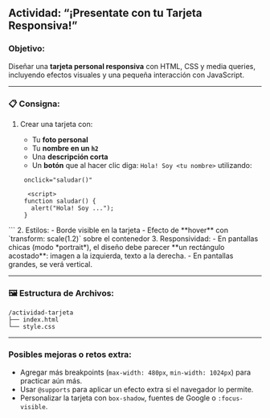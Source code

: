 ## Actividad: “¡Presentate con tu Tarjeta Responsiva!”

### Objetivo:
Diseñar una **tarjeta personal responsiva** con HTML, CSS y media queries, incluyendo efectos visuales y una pequeña interacción con JavaScript.

---

### 📋 Consigna:

1. Crear una tarjeta con:
   - Tu **foto personal**
   - Tu **nombre en un `h2`**
   - Una **descripción corta**
   - Un **botón** que al hacer clic diga: `Hola! Soy <tu nombre>` utilizando:

   ```
    onclick="saludar()"

     <script>
    function saludar() {
      alert("Hola! Soy ...");
    }
  </script>
   ```
2. Estilos:
   - Borde visible en la tarjeta
   - Efecto de **hover** con `transform: scale(1.2)` sobre el contenedor
3. Responsividad:
   - En pantallas chicas (modo *portrait*), el diseño debe parecer **un rectángulo acostado**: imagen a la izquierda, texto a la derecha.
   - En pantallas grandes, se verá vertical.

---

### 🖼️ Estructura de Archivos:
```
/actividad-tarjeta
├── index.html
└── style.css
```

---

### Posibles mejoras o retos extra:
- Agregar más breakpoints (`max-width: 480px`, `min-width: 1024px`) para practicar aún más.
- Usar `@supports` para aplicar un efecto extra si el navegador lo permite.
- Personalizar la tarjeta con `box-shadow`, fuentes de Google o `:focus-visible`.
